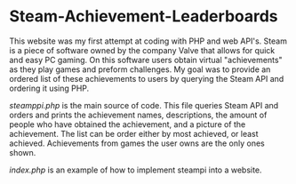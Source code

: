 # Steam-Achievement-Leaderboards

This website was my first attempt at coding with PHP and web API's. Steam is a piece of software owned by the company Valve that allows for quick and easy PC gaming. On this software users obtain virtual "achievements" as they play games and preform challenges. My goal was to provide an ordered list of these achievements to users by querying the Steam API and ordering it using PHP.

*steamppi.php* is the main source of code. This file queries Steam API and orders and prints the achievement names, descriptions, the amount of people who have obtained the achievement, and a picture of the achievement. The list can be order either by most achieved, or least achieved. Achievements from games the user owns are the only ones shown.

*index.php* is an example of how to implement steampi into a website.
